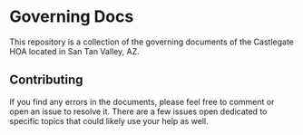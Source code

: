 # Governing Docs

This repository is a collection of the governing documents of the Castlegate HOA located in San Tan Valley, AZ.

## Contributing

If you find any errors in the documents, please feel free to comment or open an issue to resolve it. There are a few issues open dedicated to specific topics that could likely use your help as well. 
